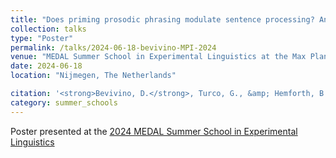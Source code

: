 ```yaml
---
title: "Does priming prosodic phrasing modulate sentence processing? An eye-tracking study "
collection: talks
type: "Poster"
permalink: /talks/2024-06-18-bevivino-MPI-2024
venue: "MEDAL Summer School in Experimental Linguistics at the Max Planck Institute for Psycholinguistics"
date: 2024-06-18
location: "Nijmegen, The Netherlands"

citation: '<strong>Bevivino, D.</strong>, Turco, G., &amp; Hemforth, B. (2024). Does priming prosodic phrasing modulate sentence processing? An Eye-Tracking Study. <em>2024 MEDAL Summer School in Experimental Linguistics</em>. Max Planck Institute for Psycholinguistics, Nijmegen, The Netherlands.'
category: summer_schools
---
```


Poster presented at the [2024 MEDAL Summer School in Experimental Linguistics](https://medal.ut.ee/event/medal-summer-school-experimental/)

<!-- https://medal.ut.ee/news/summer-school-experimental/ -->
<!-- [<a href=&quot;https://drive.google.com/file/d/1hbw9SCerEI3u-isu1d77nYIEazExWVZa/view?usp=sharing&quot;>Poster</a>] -->